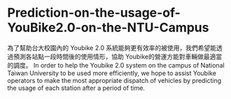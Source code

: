 # Prediction-on-the-usage-of-YouBike2.0-on-the-NTU-Campus
為了幫助台大校園內的 Youbike 2.0 系統能夠更有效率的被使用，我們希望能透過預測各站點一段時間後的使用情形，協助 Youbike的營運方能對車輛做最適當的調度。
In order to help the Youbike 2.0 system on the campus of National Taiwan University to be used more efficiently, we hope to assist Youbike operators to make the most appropriate dispatch of vehicles by predicting the usage of each station after a period of time.
